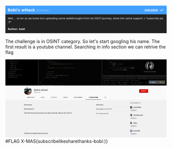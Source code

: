 ![Bobi's wHack intro](src/Bobi's_wHack_intro.png)

The challenge is in OSINT category. So let's start googling his name.
The first result is a youtube channel. Searching in info section we can retrive the flag 

![Bobi's wHack youtube](src/Bobi's_wHack_youtube.png)
#FLAG
X-MAS{subscribelikesharethanks-bobi:)}
